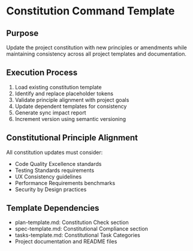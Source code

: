 # Constitution Command Template

## Purpose
Update the project constitution with new principles or amendments while maintaining consistency across all project templates and documentation.

## Execution Process
1. Load existing constitution template
2. Identify and replace placeholder tokens
3. Validate principle alignment with project goals
4. Update dependent templates for consistency
5. Generate sync impact report
6. Increment version using semantic versioning

## Constitutional Principle Alignment
All constitution updates must consider:
- Code Quality Excellence standards
- Testing Standards requirements
- UX Consistency guidelines
- Performance Requirements benchmarks
- Security by Design practices

## Template Dependencies
- plan-template.md: Constitution Check section
- spec-template.md: Constitutional Compliance section
- tasks-template.md: Constitutional Task Categories
- Project documentation and README files